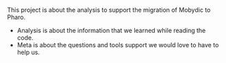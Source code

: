 This project is about the analysis to support the migration of Mobydic to Pharo. 

- Analysis is about the information that we learned while reading the code.
- Meta is about the questions and tools support we would love to have to help us. 